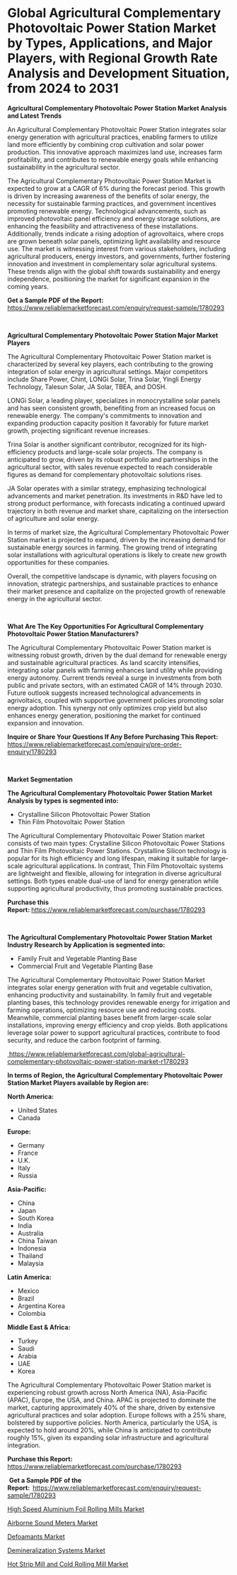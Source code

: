 <p><h1>Global Agricultural Complementary Photovoltaic Power Station Market by Types, Applications, and Major Players, with Regional Growth Rate Analysis and Development Situation, from 2024 to 2031</h1></p><p><strong>Agricultural Complementary Photovoltaic Power Station Market Analysis and Latest Trends</strong></p>
<p><p>An Agricultural Complementary Photovoltaic Power Station integrates solar energy generation with agricultural practices, enabling farmers to utilize land more efficiently by combining crop cultivation and solar power production. This innovative approach maximizes land use, increases farm profitability, and contributes to renewable energy goals while enhancing sustainability in the agricultural sector.</p><p>The Agricultural Complementary Photovoltaic Power Station Market is expected to grow at a CAGR of 6% during the forecast period. This growth is driven by increasing awareness of the benefits of solar energy, the necessity for sustainable farming practices, and government incentives promoting renewable energy. Technological advancements, such as improved photovoltaic panel efficiency and energy storage solutions, are enhancing the feasibility and attractiveness of these installations. Additionally, trends indicate a rising adoption of agrovoltaics, where crops are grown beneath solar panels, optimizing light availability and resource use. The market is witnessing interest from various stakeholders, including agricultural producers, energy investors, and governments, further fostering innovation and investment in complementary solar agricultural systems. These trends align with the global shift towards sustainability and energy independence, positioning the market for significant expansion in the coming years.</p></p>
<p><strong>Get a Sample PDF of the Report:&nbsp;</strong> <a href="https://www.reliablemarketforecast.com/enquiry/request-sample/1780293?utm_campaign=1108&utm_medium=2&utm_source=Github&utm_content=ia&utm_term=13102024&utm_id=agricultural-complementary-photovoltaic-power-station">https://www.reliablemarketforecast.com/enquiry/request-sample/1780293</a></p>
<p>&nbsp;</p>
<p><strong>Agricultural Complementary Photovoltaic Power Station Major Market Players</strong></p>
<p><p>The Agricultural Complementary Photovoltaic Power Station market is characterized by several key players, each contributing to the growing integration of solar energy in agricultural settings. Major competitors include Share Power, Chint, LONGi Solar, Trina Solar, Yingli Energy Technology, Talesun Solar, JA Solar, TBEA, and DOSH.</p><p>LONGi Solar, a leading player, specializes in monocrystalline solar panels and has seen consistent growth, benefiting from an increased focus on renewable energy. The company's commitments to innovation and expanding production capacity position it favorably for future market growth, projecting significant revenue increases.</p><p>Trina Solar is another significant contributor, recognized for its high-efficiency products and large-scale solar projects. The company is anticipated to grow, driven by its robust portfolio and partnerships in the agricultural sector, with sales revenue expected to reach considerable figures as demand for complementary photovoltaic solutions rises.</p><p>JA Solar operates with a similar strategy, emphasizing technological advancements and market penetration. Its investments in R&D have led to strong product performance, with forecasts indicating a continued upward trajectory in both revenue and market share, capitalizing on the intersection of agriculture and solar energy.</p><p>In terms of market size, the Agricultural Complementary Photovoltaic Power Station market is projected to expand, driven by the increasing demand for sustainable energy sources in farming. The growing trend of integrating solar installations with agricultural operations is likely to create new growth opportunities for these companies.</p><p>Overall, the competitive landscape is dynamic, with players focusing on innovation, strategic partnerships, and sustainable practices to enhance their market presence and capitalize on the projected growth of renewable energy in the agricultural sector.</p></p>
<p>&nbsp;</p>
<p><strong>What Are The Key Opportunities For Agricultural Complementary Photovoltaic Power Station Manufacturers?</strong></p>
<p><p>The Agricultural Complementary Photovoltaic Power Station market is witnessing robust growth, driven by the dual demand for renewable energy and sustainable agricultural practices. As land scarcity intensifies, integrating solar panels with farming enhances land utility while providing energy autonomy. Current trends reveal a surge in investments from both public and private sectors, with an estimated CAGR of 14% through 2030. Future outlook suggests increased technological advancements in agrivoltaics, coupled with supportive government policies promoting solar energy adoption. This synergy not only optimizes crop yield but also enhances energy generation, positioning the market for continued expansion and innovation.</p></p>
<p><strong>Inquire or Share Your Questions If Any Before Purchasing This Report:</strong> <a href="https://www.reliablemarketforecast.com/enquiry/pre-order-enquiry/1780293?utm_campaign=1108&utm_medium=2&utm_source=Github&utm_content=ia&utm_term=13102024&utm_id=agricultural-complementary-photovoltaic-power-station">https://www.reliablemarketforecast.com/enquiry/pre-order-enquiry/1780293</a></p>
<p>&nbsp;</p>
<p><strong>Market Segmentation</strong></p>
<p><strong>The Agricultural Complementary Photovoltaic Power Station Market Analysis by types is segmented into:</strong></p>
<p><ul><li>Crystalline Silicon Photovoltaic Power Station</li><li>Thin Film Photovoltaic Power Station</li></ul></p>
<p><p>The Agricultural Complementary Photovoltaic Power Station market consists of two main types: Crystalline Silicon Photovoltaic Power Stations and Thin Film Photovoltaic Power Stations. Crystalline Silicon technology is popular for its high efficiency and long lifespan, making it suitable for large-scale agricultural applications. In contrast, Thin Film Photovoltaic systems are lightweight and flexible, allowing for integration in diverse agricultural settings. Both types enable dual-use of land for energy generation while supporting agricultural productivity, thus promoting sustainable practices.</p></p>
<p><strong>Purchase this Report:&nbsp;</strong><a href="https://www.reliablemarketforecast.com/purchase/1780293?utm_campaign=1108&utm_medium=2&utm_source=Github&utm_content=ia&utm_term=13102024&utm_id=agricultural-complementary-photovoltaic-power-station">https://www.reliablemarketforecast.com/purchase/1780293</a></p>
<p>&nbsp;</p>
<p><strong>The Agricultural Complementary Photovoltaic Power Station Market Industry Research by Application is segmented into:</strong></p>
<p><ul><li>Family Fruit and Vegetable Planting Base</li><li>Commercial Fruit and Vegetable Planting Base</li></ul></p>
<p><p>The Agricultural Complementary Photovoltaic Power Station Market integrates solar energy generation with fruit and vegetable cultivation, enhancing productivity and sustainability. In family fruit and vegetable planting bases, this technology provides renewable energy for irrigation and farming operations, optimizing resource use and reducing costs. Meanwhile, commercial planting bases benefit from larger-scale solar installations, improving energy efficiency and crop yields. Both applications leverage solar power to support agricultural practices, contribute to food security, and reduce the carbon footprint of farming.</p></p>
<p><a href="https://www.reliablemarketforecast.com/global-agricultural-complementary-photovoltaic-power-station-market-r1780293?utm_campaign=1108&utm_medium=2&utm_source=Github&utm_content=ia&utm_term=13102024&utm_id=agricultural-complementary-photovoltaic-power-station">&nbsp;https://www.reliablemarketforecast.com/global-agricultural-complementary-photovoltaic-power-station-market-r1780293</a></p>
<p><strong>In terms of Region, the Agricultural Complementary Photovoltaic Power Station Market Players available by Region are:</strong></p>
<p>
    <p> <strong> North America: </strong>
        <ul>
            <li>United States</li>
            <li>Canada</li>
        </ul>
        </p> 
    <p> <strong> Europe: </strong>
        <ul>
            <li>Germany</li>
            <li>France</li>
            <li>U.K.</li>
            <li>Italy</li>
            <li>Russia</li>
        </ul>
        </p> 
    <p> <strong> Asia-Pacific: </strong>
        <ul>
            <li>China</li>
            <li>Japan</li>
            <li>South Korea</li>
            <li>India</li>
            <li>Australia</li>
            <li>China Taiwan</li>
            <li>Indonesia</li>
            <li>Thailand</li>
            <li>Malaysia</li>
        </ul>
        </p> 
    <p> <strong> Latin America: </strong>
        <ul>
            <li>Mexico</li>
            <li>Brazil</li>
            <li>Argentina Korea</li>
            <li>Colombia</li>
        </ul>
        </p> 
    <p> <strong> Middle East & Africa: </strong>
        <ul>
            <li>Turkey</li>
            <li>Saudi</li>
            <li>Arabia</li>
            <li>UAE</li>
            <li>Korea</li>
        </ul>
    </p>
    </p>
<p><p>The Agricultural Complementary Photovoltaic Power Station market is experiencing robust growth across North America (NA), Asia-Pacific (APAC), Europe, the USA, and China. APAC is projected to dominate the market, capturing approximately 40% of the share, driven by extensive agricultural practices and solar adoption. Europe follows with a 25% share, bolstered by supportive policies. North America, particularly the USA, is expected to hold around 20%, while China is anticipated to contribute roughly 15%, given its expanding solar infrastructure and agricultural integration.</p></p>
<p><strong>Purchase this Report: </strong><a href="https://www.reliablemarketforecast.com/purchase/1780293?utm_campaign=1108&utm_medium=2&utm_source=Github&utm_content=ia&utm_term=13102024&utm_id=agricultural-complementary-photovoltaic-power-station">https://www.reliablemarketforecast.com/purchase/1780293</a></p>
<p>&nbsp;<strong>Get a Sample PDF of the Report:&nbsp;&nbsp;</strong><a href="https://www.reliablemarketforecast.com/enquiry/request-sample/1780293?utm_campaign=1108&utm_medium=2&utm_source=Github&utm_content=ia&utm_term=13102024&utm_id=agricultural-complementary-photovoltaic-power-station">https://www.reliablemarketforecast.com/enquiry/request-sample/1780293</a></p>
<p><strong></strong></p>
<p><p><a href="https://github.com/nekolalrclippo/Market-Research-Report-List-1/blob/main/high-speed-aluminium-foil-rolling-mills-market.md?utm_campaign=1108&utm_medium=2&utm_source=Github&utm_content=ia&utm_term=13102024&utm_id=agricultural-complementary-photovoltaic-power-station">High Speed Aluminium Foil Rolling Mills Market</a></p><p><a href="https://www.linkedin.com/pulse/airborne-sound-meters-market-drivers-challenges-forecast-2024-2031-hdywe?utm_campaign=1108&utm_medium=2&utm_source=Github&utm_content=ia&utm_term=13102024&utm_id=agricultural-complementary-photovoltaic-power-station">Airborne Sound Meters Market</a></p><p><a href="https://www.linkedin.com/pulse/global-defoamants-market-focus-application-end-use-industry-type-pi0hc?utm_campaign=1108&utm_medium=2&utm_source=Github&utm_content=ia&utm_term=13102024&utm_id=agricultural-complementary-photovoltaic-power-station">Defoamants Market</a></p><p><a href="https://www.linkedin.com/pulse/top-trends-transforming-demineralization-systems-market-v03me?utm_campaign=1108&utm_medium=2&utm_source=Github&utm_content=ia&utm_term=13102024&utm_id=agricultural-complementary-photovoltaic-power-station">Demineralization Systems Market</a></p><p><a href="https://github.com/halkoitweden3/Market-Research-Report-List-1/blob/main/hot-strip-mill-and-cold-rolling-mill-market.md?utm_campaign=1108&utm_medium=2&utm_source=Github&utm_content=ia&utm_term=13102024&utm_id=agricultural-complementary-photovoltaic-power-station">Hot Strip Mill and Cold Rolling Mill Market</a></p></p>